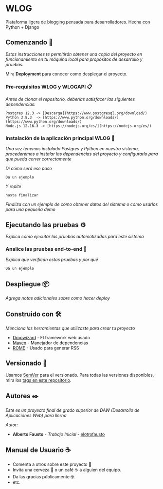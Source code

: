 # WLOG
Plataforma ligera de blogging pensada para desarrolladores. Hecha con Python + Django

## Comenzando 🚀

_Estas instrucciones te permitirán obtener una copia del proyecto en funcionamiento en tu máquina local para propósitos de desarrollo y pruebas._

Mira **Deployment** para conocer como desplegar el proyecto.


### Pre-requisitos WLOG y WLOGAPI 📋

_Antes de clonar el repositorio, deberías satisfacer las siguientes dependencias:_

```
Postgres 12.3 -> [Descarga](https://www.postgresql.org/download/)
Python 3.8.3  -> [https://www.python.org/downloads/](https://www.python.org/downloads/)
Node.js 12.16.3 -> [https://nodejs.org/es/](https://nodejs.org/es/) 
```

### Instalación de la aplicación principal WLOG 🔧

_Una vez tenemos instalado Postgres y Python en nuestro sistema, procederemos a instalar las dependencias del proyecto y configurarlo
para que pueda correr correctamente_

_Dí cómo será ese paso_

```
Da un ejemplo
```

_Y repite_

```
hasta finalizar
```

_Finaliza con un ejemplo de cómo obtener datos del sistema o como usarlos para una pequeña demo_

## Ejecutando las pruebas ⚙️

_Explica como ejecutar las pruebas automatizadas para este sistema_

### Analice las pruebas end-to-end 🔩

_Explica que verifican estas pruebas y por qué_

```
Da un ejemplo
```

## Despliegue 📦

_Agrega notas adicionales sobre como hacer deploy_

## Construido con 🛠️

_Menciona las herramientas que utilizaste para crear tu proyecto_

* [Dropwizard](http://www.dropwizard.io/1.0.2/docs/) - El framework web usado
* [Maven](https://maven.apache.org/) - Manejador de dependencias
* [ROME](https://rometools.github.io/rome/) - Usado para generar RSS


## Versionado 📌

Usamos [SemVer](http://semver.org/) para el versionado. Para todas las versiones disponibles, mira los [tags en este repositorio](https://github.com/tu/proyecto/tags).

## Autores ✒️

_Este es un proyecto final de grado superior de DAW (Desarrollo de Aplicaciones Web) para Ilerna_

_Autor:_
* **Alberto Fausto** - *Trabajo Inicial* - [elotrofausto](https://github.com/elotrofausto/)

## Manual de Usuario ☕

* Comenta a otros sobre este proyecto 📢
* Invita una cerveza 🍺 o un café ☕ a alguien del equipo. 
* Da las gracias públicamente 🤓.
* etc.



